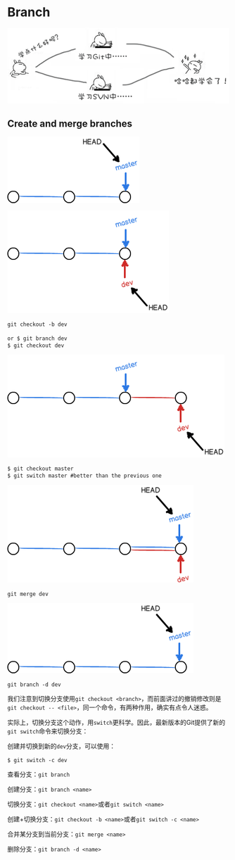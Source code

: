 # Branch

![learn-branches](Branch_management.assets/0-20191030161753349.png)





## Create and merge branches

![git-br-initial](Branch_management.assets/0-20191030161858961.png)





![git-br-create](Branch_management.assets/0-20191030161907264.png)



```git
git checkout -b dev

or $ git branch dev
$ git checkout dev
```

![git-br-dev-fd](Branch_management.assets/0-20191030161914441.png)

```
$ git checkout master
$ git switch master #better than the previous one
```

![git-br-ff-merge](Branch_management.assets/0-20191030161920956.png)

```
git merge dev
```

![git-br-rm](Branch_management.assets/0-20191030161930678.png)

```
git branch -d dev
```



我们注意到切换分支使用`git checkout <branch>`，而前面讲过的撤销修改则是`git checkout -- <file>`，同一个命令，有两种作用，确实有点令人迷惑。

实际上，切换分支这个动作，用`switch`更科学。因此，最新版本的Git提供了新的`git switch`命令来切换分支：

创建并切换到新的`dev`分支，可以使用：

```
$ git switch -c dev
```





查看分支：`git branch`

创建分支：`git branch <name>`

切换分支：`git checkout <name>`或者`git switch <name>`

创建+切换分支：`git checkout -b <name>`或者`git switch -c <name>`

合并某分支到当前分支：`git merge <name>`

删除分支：`git branch -d <name>`